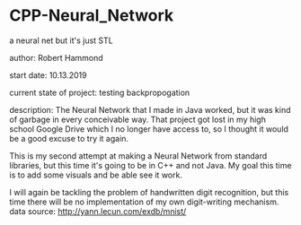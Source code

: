 # CPP-Neural_Network
a neural net but it's just STL

author:  Robert Hammond

start date:    10.13.2019 

current state of project: testing backpropogation

description:
The Neural Network that I made in Java worked, but it was kind of garbage in every
conceivable way. That project got lost in my high school Google Drive which I no
longer have access to, so I thought it would be a good excuse to try it again.

This is my second attempt at making a Neural Network from standard libraries,
but this time it's going to be in C++ and not Java. My goal this time is to add some
visuals and be able see it work.

I will again be tackling the problem of handwritten digit recognition, but this time
there will be no implementation of my own digit-writing mechanism.
data source: http://yann.lecun.com/exdb/mnist/
